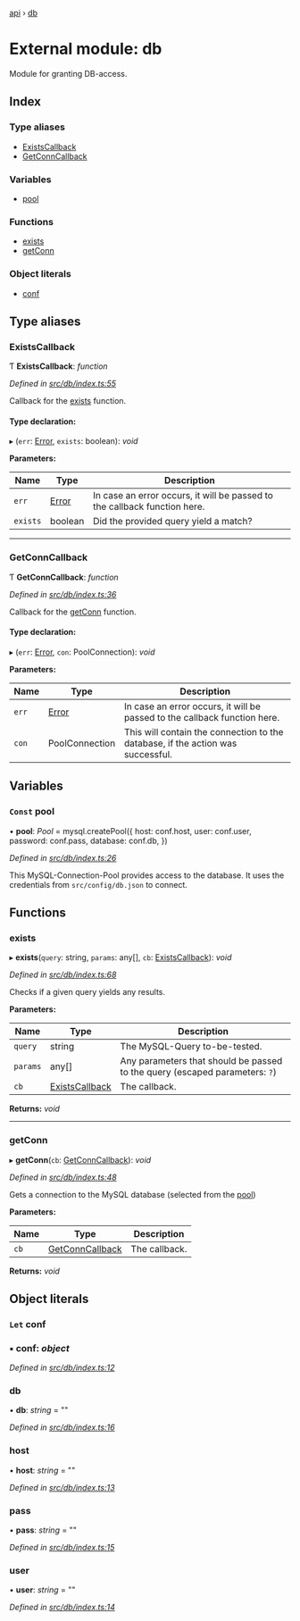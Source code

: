 [api](../README.md) › [db](db.md)

# External module: db

Module for granting DB-access.

## Index

### Type aliases

* [ExistsCallback](db.md#existscallback)
* [GetConnCallback](db.md#getconncallback)

### Variables

* [pool](db.md#const-pool)

### Functions

* [exists](db.md#exists)
* [getConn](db.md#getconn)

### Object literals

* [conf](db.md#let-conf)

## Type aliases

###  ExistsCallback

Ƭ **ExistsCallback**: *function*

*Defined in [src/db/index.ts:55](https://github.com/KainPlan/api/blob/3eeae78/src/db/index.ts#L55)*

Callback for the [exists](db.md#exists) function.

#### Type declaration:

▸ (`err`: [Error](../classes/errors.duplicatesessionerror.md#static-error), `exists`: boolean): *void*

**Parameters:**

Name | Type | Description |
------ | ------ | ------ |
`err` | [Error](../classes/errors.duplicatesessionerror.md#static-error) | In case an error occurs, it will be passed to the callback function here. |
`exists` | boolean | Did the provided query yield a match?  |

___

###  GetConnCallback

Ƭ **GetConnCallback**: *function*

*Defined in [src/db/index.ts:36](https://github.com/KainPlan/api/blob/3eeae78/src/db/index.ts#L36)*

Callback for the [getConn](db.md#getconn) function.

#### Type declaration:

▸ (`err`: [Error](../classes/errors.duplicatesessionerror.md#static-error), `con`: PoolConnection): *void*

**Parameters:**

Name | Type | Description |
------ | ------ | ------ |
`err` | [Error](../classes/errors.duplicatesessionerror.md#static-error) | In case an error occurs, it will be passed to the callback function here. |
`con` | PoolConnection | This will contain the connection to the database, if the action was successful.  |

## Variables

### `Const` pool

• **pool**: *Pool* = mysql.createPool({
  host: conf.host,
  user: conf.user,
  password: conf.pass,
  database: conf.db,
})

*Defined in [src/db/index.ts:26](https://github.com/KainPlan/api/blob/3eeae78/src/db/index.ts#L26)*

This MySQL-Connection-Pool provides access to the database. It uses the credentials from `src/config/db.json` to connect.

## Functions

###  exists

▸ **exists**(`query`: string, `params`: any[], `cb`: [ExistsCallback](db.md#existscallback)): *void*

*Defined in [src/db/index.ts:68](https://github.com/KainPlan/api/blob/3eeae78/src/db/index.ts#L68)*

Checks if a given query yields any results.

**Parameters:**

Name | Type | Description |
------ | ------ | ------ |
`query` | string | The MySQL-Query to-be-tested. |
`params` | any[] | Any parameters that should be passed to the query (escaped parameters: `?`) |
`cb` | [ExistsCallback](db.md#existscallback) | The callback.  |

**Returns:** *void*

___

###  getConn

▸ **getConn**(`cb`: [GetConnCallback](db.md#getconncallback)): *void*

*Defined in [src/db/index.ts:48](https://github.com/KainPlan/api/blob/3eeae78/src/db/index.ts#L48)*

Gets a connection to the MySQL database (selected from the [pool](db.md#const-pool))

**Parameters:**

Name | Type | Description |
------ | ------ | ------ |
`cb` | [GetConnCallback](db.md#getconncallback) | The callback.  |

**Returns:** *void*

## Object literals

### `Let` conf

### ▪ **conf**: *object*

*Defined in [src/db/index.ts:12](https://github.com/KainPlan/api/blob/3eeae78/src/db/index.ts#L12)*

###  db

• **db**: *string* = ""

*Defined in [src/db/index.ts:16](https://github.com/KainPlan/api/blob/3eeae78/src/db/index.ts#L16)*

###  host

• **host**: *string* = ""

*Defined in [src/db/index.ts:13](https://github.com/KainPlan/api/blob/3eeae78/src/db/index.ts#L13)*

###  pass

• **pass**: *string* = ""

*Defined in [src/db/index.ts:15](https://github.com/KainPlan/api/blob/3eeae78/src/db/index.ts#L15)*

###  user

• **user**: *string* = ""

*Defined in [src/db/index.ts:14](https://github.com/KainPlan/api/blob/3eeae78/src/db/index.ts#L14)*
